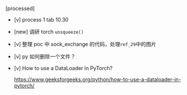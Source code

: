 [processed]

* [v] process 1 tab 10.30

* [new] 调研 torch `unsqueeze()`

* [v] 整理 poc 中 sock_exchange 的代码，处理`ref_29`中的图片

* [v] py 如何删除一个文件？ 

* [v] How to use a DataLoader in PyTorch?

    <https://www.geeksforgeeks.org/python/how-to-use-a-dataloader-in-pytorch/>
